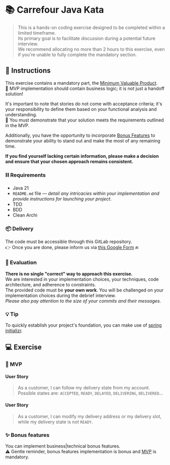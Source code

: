 # 📚 Carrefour Java Kata

> This is a hands-on coding exercise designed to be completed within a limited timeframe.\
> Its primary goal is to facilitate discussion during a potential future interview.\
> We recommend allocating no more than 2 hours to this exercise, even if you're unable to fully complete the mandatory section.

## 📄 Instructions

This exercise contains a mandatory part, the [Minimum Valuable Product](#-mvp).\
🚨 MVP implementation should contain business logic; it is not just a handoff solution!

It's important to note that stories do not come with acceptance criteria; it's your responsibility to define them based on your functional analysis and understanding.\
🚨 You must demonstrate that your solution meets the requirements outlined in the MVP.

Additionally, you have the opportunity to incorporate [Bonus Features](#-bonus-features) to demonstrate your ability to stand out and make the most of any remaining time.

**If you find yourself lacking certain information, please make a decision and ensure that your chosen approach remains consistent.**

### ⛓️ Requirements

- Java 21
- `README.md` file — _detail any intricacies within your implementation and provide instructions for launching your project_.
- TDD
- BDD
- Clean Archi

### 📦 Delivery

The code must be accessible through this GitLab repository.\
👉 Once you are done, please inform us via [this Google Form](https://docs.google.com/forms/d/e/1FAIpQLSfg6oj8H2ie4GHHohisyeyNTXC8dm7BlbNf83kG4w3sOLEFLQ/viewform?usp=pp_url&entry.1473061203=salahedd.lahmam@gmail.com&entry.1365152005=SF-0196-SQ06) 🔚

### 📝 Evaluation

**There is no single "correct" way to approach this exercise.**\
We are interested in your implementation choices, your techniques, code architecture, and adherence to constraints.\
The provided code must be **your own work**. You will be challenged on your implementation choices during the debrief interview.\
_Please also pay attention to the size of your commits and their messages._

### 💡 Tip

To quickly establish your project's foundation, you can make use of [spring initializr](https://start.spring.io/).

## 💻 Exercise

### 🚨 MVP

#### User Story

> As a customer, I can follow my delivery state from my account.\
> Possible states are: `ACCEPTED`, `READY`, `DELAYED`, `DELIVERING`, `DELIVERED`...

#### User Story

> As a customer, I can modify my delivery address or my delivery slot, while my delivery state is not `READY`.

### ✨ Bonus features

You can implement business|technical bonus features.\
⚠️ Gentle reminder, bonus features implementation is bonus and [MVP](#-mvp) is mandatory.
